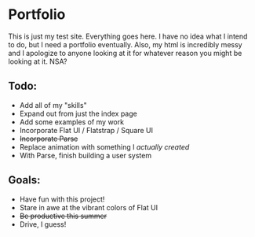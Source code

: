 Portfolio
===================

This is just my test site. Everything goes here. I have no idea what I intend to do, but I need a portfolio eventually. Also, my html is incredibly messy and I apologize to anyone looking at it for whatever reason you might be looking at it. NSA?

## Todo:
* Add all of my "skills"
* Expand out from just the index page
* Add some examples of my work
* Incorporate Flat UI / Flatstrap / Square UI
* ~~Incorporate Parse~~
* Replace animation with something I _actually created_
* With Parse, finish building a user system

## Goals:
* Have fun with this project!
* Stare in awe at the vibrant colors of Flat UI
* ~~Be productive this summer~~
* Drive, I guess!
